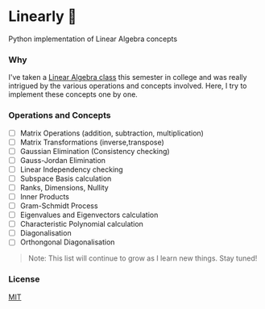 # Linearly 🧮
Python implementation of Linear Algebra concepts

### Why
I've taken a [Linear Algebra class]() this semester in college and was really intrigued by the various operations and concepts involved. Here, I try to implement these concepts one by one.

### Operations and Concepts
- [ ] Matrix Operations (addition, subtraction, multiplication)
- [ ] Matrix Transformations (inverse,transpose)
- [ ] Gaussian Elimination (Consistency checking)
- [ ] Gauss-Jordan Elimination
- [ ] Linear Independency checking
- [ ] Subspace Basis calculation
- [ ] Ranks, Dimensions, Nullity
- [ ] Inner Products
- [ ] Gram-Schmidt Process
- [ ] Eigenvalues and Eigenvectors calculation
- [ ] Characteristic Polynomial calculation
- [ ] Diagonalisation
- [ ] Orthongonal Diagonalisation

> Note: This list will continue to grow as I learn new things. Stay tuned!

### License
[MIT](https://github.com/rish-16/linearly/blob/main/LICENSE)
